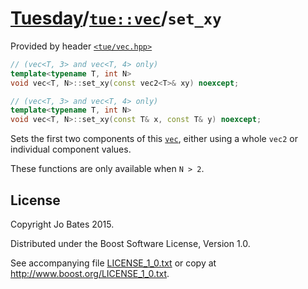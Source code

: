 [Tuesday](../../../README.md)/[`tue::vec`](../../headers/vec.md)/`set_xy`
=========================================================================
Provided by header [`<tue/vec.hpp>`](../../headers/vec.md)

```c++
// (vec<T, 3> and vec<T, 4> only)
template<typename T, int N>
void vec<T, N>::set_xy(const vec2<T>& xy) noexcept;

// (vec<T, 3> and vec<T, 4> only)
template<typename T, int N>
void vec<T, N>::set_xy(const T& x, const T& y) noexcept;
```

Sets the first two components of this [`vec`](../../headers/vec.md), either
using a whole `vec2` or individual component values.

These functions are only available when `N > 2`.

License
-------
Copyright Jo Bates 2015.

Distributed under the Boost Software License, Version 1.0.

See accompanying file [LICENSE_1_0.txt](../../../LICENSE_1_0.txt) or copy at
http://www.boost.org/LICENSE_1_0.txt.
